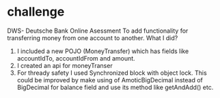 # challenge
DWS- Deutsche Bank Online Asessment To add functionality for transferring money from one account to another.
 What I did?
 1) I included a new POJO (MoneyTransfer) which has fields like accountIdTo, accountIdFrom and amount.
 2) I created an api for moneyTranser
 3) For thready safety I used Synchronized block with object lock. This could be improved by make using of AmoticBigDecimal instead of BigDecimal
    for balance field and use its method like getAndAdd() etc.
